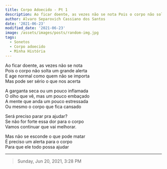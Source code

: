 ```yaml
---
title: Corpo Adoecido - Pt 1
description: Ao ficar doente, as vezes não se nota Pois o corpo não solta um grande alerta
author: Alvaro Separovich Cassiano dos Santos
date: '2021-06-23'
modified_date: '2021-06-23'
image: /assets/images/posts/random-img.jpg
tags:
  - Sonetos
  - Corpo adoecido
  - Minha História
---    
```

Ao ficar doente, as vezes não se nota    
Pois o corpo não solta um grande alerta    
E age normal como quem não se importa    
Mas pode ser sério o que nos acerta    
    
A garganta seca ou um pouco inflamada    
O olho que vê, mas um pouco embaçado    
A mente que anda um pouco estressada    
Ou mesmo o corpo que fica cansado    
    
Será preciso parar pra ajudar?    
Se não for forte essa dor para o corpo    
Vamos continuar que vai melhorar.    
    
Mas não se esconde o que pode matar    
É preciso um alerta para o corpo    
Para que ele todo possa ajudar        

______

> Sunday, Jun 20, 2021, 3:28 PM